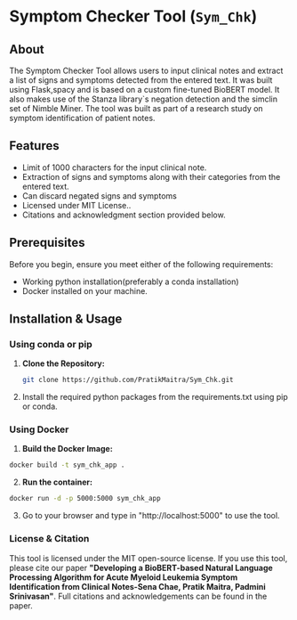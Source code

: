 # Symptom Checker Tool (`Sym_Chk`)

## About
The Symptom Checker Tool allows users to input clinical notes and extract a list of signs and symptoms detected from the entered text. It was built using Flask,spacy and is based on a custom fine-tuned BioBERT model. It also makes use of the Stanza library`s negation detection and the simclin set of Nimble Miner. The tool was built as part of a research study on symptom identification of patient notes.

## Features
- Limit of 1000 characters for the input clinical note. 
- Extraction of signs and symptoms along with their categories from the entered text.
- Can discard negated signs and symptoms
- Licensed under MIT License..
- Citations and acknowledgment section provided below.

## Prerequisites
Before you begin, ensure you meet either of the following requirements:

- Working python installation(preferably a conda installation)
- Docker installed on your machine.


## Installation & Usage

### Using conda or pip

1. **Clone the Repository:**
   ```bash
   git clone https://github.com/PratikMaitra/Sym_Chk.git
   ```
2. Install the required python packages from the requirements.txt using pip or conda.

### Using Docker

1. **Build the Docker Image:**
 ```bash
 docker build -t sym_chk_app .
```
2. **Run the container:**
```bash
docker run -d -p 5000:5000 sym_chk_app
```
3. Go to your browser and type in "http://localhost:5000" to use the tool.



### License & Citation

This tool is licensed under the MIT open-source license. If you use this tool, please cite our paper **"Developing a BioBERT-based Natural Language Processing Algorithm for Acute Myeloid Leukemia Symptom Identification from Clinical Notes-Sena Chae, Pratik Maitra, Padmini Srinivasan"**. Full citations and acknowledgements can be found in the paper.

